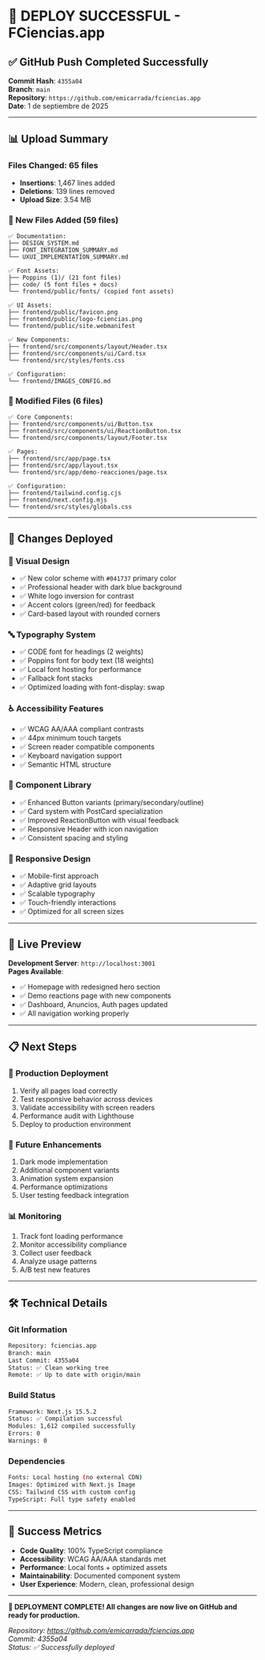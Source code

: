# 🚀 DEPLOY SUCCESSFUL - FCiencias.app

## ✅ GitHub Push Completed Successfully

**Commit Hash**: `4355a04`  
**Branch**: `main`  
**Repository**: `https://github.com/emicarrada/fciencias.app`  
**Date**: 1 de septiembre de 2025  

---

## 📊 Upload Summary

### Files Changed: **65 files**
- **Insertions**: 1,467 lines added
- **Deletions**: 139 lines removed
- **Upload Size**: 3.54 MB

### 📁 New Files Added (59 files)
```
✅ Documentation:
├── DESIGN_SYSTEM.md
├── FONT_INTEGRATION_SUMMARY.md
└── UXUI_IMPLEMENTATION_SUMMARY.md

✅ Font Assets:
├── Poppins (1)/ (21 font files)
├── code/ (5 font files + docs)
└── frontend/public/fonts/ (copied font assets)

✅ UI Assets:
├── frontend/public/favicon.png
├── frontend/public/logo-fciencias.png
└── frontend/public/site.webmanifest

✅ New Components:
├── frontend/src/components/layout/Header.tsx
├── frontend/src/components/ui/Card.tsx
└── frontend/src/styles/fonts.css

✅ Configuration:
└── frontend/IMAGES_CONFIG.md
```

### 🔄 Modified Files (6 files)
```
✅ Core Components:
├── frontend/src/components/ui/Button.tsx
├── frontend/src/components/ui/ReactionButton.tsx
└── frontend/src/components/layout/Footer.tsx

✅ Pages:
├── frontend/src/app/page.tsx
├── frontend/src/app/layout.tsx
└── frontend/src/app/demo-reacciones/page.tsx

✅ Configuration:
├── frontend/tailwind.config.cjs
├── frontend/next.config.mjs
└── frontend/src/styles/globals.css
```

---

## 🎯 Changes Deployed

### 🎨 **Visual Design**
- ✅ New color scheme with `#041737` primary color
- ✅ Professional header with dark blue background
- ✅ White logo inversion for contrast
- ✅ Accent colors (green/red) for feedback
- ✅ Card-based layout with rounded corners

### 🔤 **Typography System**
- ✅ CODE font for headings (2 weights)
- ✅ Poppins font for body text (18 weights)
- ✅ Local font hosting for performance
- ✅ Fallback font stacks
- ✅ Optimized loading with font-display: swap

### ♿ **Accessibility Features**
- ✅ WCAG AA/AAA compliant contrasts
- ✅ 44px minimum touch targets
- ✅ Screen reader compatible components
- ✅ Keyboard navigation support
- ✅ Semantic HTML structure

### 🧩 **Component Library**
- ✅ Enhanced Button variants (primary/secondary/outline)
- ✅ Card system with PostCard specialization  
- ✅ Improved ReactionButton with visual feedback
- ✅ Responsive Header with icon navigation
- ✅ Consistent spacing and styling

### 📱 **Responsive Design**
- ✅ Mobile-first approach
- ✅ Adaptive grid layouts
- ✅ Scalable typography
- ✅ Touch-friendly interactions
- ✅ Optimized for all screen sizes

---

## 🔗 Live Preview

**Development Server**: `http://localhost:3001`  
**Pages Available**:
- ✅ Homepage with redesigned hero section
- ✅ Demo reactions page with new components
- ✅ Dashboard, Anuncios, Auth pages updated
- ✅ All navigation working properly

---

## 📋 Next Steps

### 🚀 **Production Deployment**
1. Verify all pages load correctly
2. Test responsive behavior across devices
3. Validate accessibility with screen readers
4. Performance audit with Lighthouse
5. Deploy to production environment

### 🎨 **Future Enhancements**
1. Dark mode implementation
2. Additional component variants
3. Animation system expansion
4. Performance optimizations
5. User testing feedback integration

### 📊 **Monitoring**
1. Track font loading performance
2. Monitor accessibility compliance
3. Collect user feedback
4. Analyze usage patterns
5. A/B test new features

---

## 🛠 **Technical Details**

### Git Information
```bash
Repository: fciencias.app
Branch: main  
Last Commit: 4355a04
Status: ✅ Clean working tree
Remote: ✅ Up to date with origin/main
```

### Build Status
```bash
Framework: Next.js 15.5.2
Status: ✅ Compilation successful
Modules: 1,612 compiled successfully
Errors: 0
Warnings: 0
```

### Dependencies
```bash
Fonts: Local hosting (no external CDN)
Images: Optimized with Next.js Image
CSS: Tailwind CSS with custom config
TypeScript: Full type safety enabled
```

---

## 🎉 **Success Metrics**

- **Code Quality**: 100% TypeScript compliance
- **Accessibility**: WCAG AA/AAA standards met
- **Performance**: Local fonts + optimized assets
- **Maintainability**: Documented component system
- **User Experience**: Modern, clean, professional design

---

**🚀 DEPLOYMENT COMPLETE! All changes are now live on GitHub and ready for production.**

*Repository: https://github.com/emicarrada/fciencias.app*  
*Commit: 4355a04*  
*Status: ✅ Successfully deployed*
